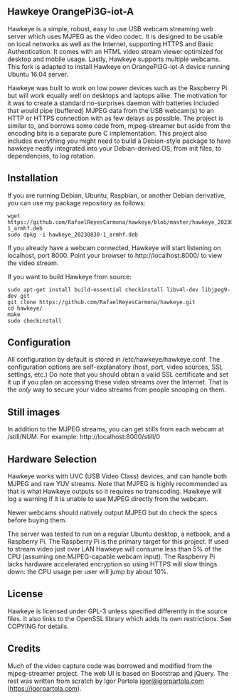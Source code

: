 ## Hawkeye OrangePi3G-iot-A

Hawkeye is a simple, robust, easy to use USB webcam streaming web server which uses MJPEG as the video codec. It is designed to be usable on local networks as well as the Internet, supporting HTTPS and Basic Authentication. It comes with an HTML video stream viewer optimized for desktop and mobile usage. Lastly, Hawkeye supports multiple webcams. This fork is adapted to install Hawkeye on OrangePi3G-iot-A device running Ubuntu 16.04 server.

Hawkeye was built to work on low power devices such as the Raspberry Pi but will work equally well on desktops and laptops alike. The motivation for it was to create a standard no-surprises daemon with batteries included that would pipe (buffered) MJPEG data from the USB webcam(s) to an HTTP or HTTPS connection with as few delays as possible. The project is similar to, and borrows some code from, mjpeg-streamer but aside from the encoding bits is a separate pure C implementation. This project also includes everything you might need to build a Debian-style package to have hawkeye neatly integrated into your Debian-derived OS, from init files, to dependencies, to log rotation.

## Installation

If you are running Debian, Ubuntu, Raspbian, or another Debian derivative, you can use my package repository as follows:

    wget https://github.com/RafaelReyesCarmona/hawkeye/blob/master/hawkeye_20230830-1_armhf.deb
    sudo dpkg -i hawkeye_20230830-1_armhf.deb

If you already have a webcam connected, Hawkeye will start listening on localhost, port 8000. Point your browser to http://localhost:8000/ to view the video stream.

If you want to build Hawkeye from source:

    sudo apt-get install build-essential checkinstall libv4l-dev libjpeg9-dev git
    git clone https://github.com/RafaelReyesCarmona/hawkeye.git
    cd hawkeye/
    make
    sudo checkinstall

## Configuration

All configuration by default is stored in /etc/hawkeye/hawkeye.conf. The configuration options are self-explanatory (host, port, video sources, SSL settings, etc.) Do note that you should obtain a valid SSL certificate and set it up if you plan on accessing these video streams over the Internet. That is the *only* way to secure your video streams from people snooping on them.

## Still images

In addition to the MJPEG streams, you can get stills from each webcam at /still/NUM. For example: http://localhost:8000/still/0

## Hardware Selection

Hawkeye works with UVC (USB Video Class) devices, and can handle both MJPEG and raw YUV streams. Note that MJPEG is highly recommended as that is what Hawkeye outputs so it requires no transcoding. Hawkeye will log a warning if it is unable to use MJPEG directly from the webcam.

Newer webcams should natively output MJPEG but do check the specs before buying them.

The server was tested to run on a regular Ubuntu desktop, a netbook, and a Raspberry Pi. The Raspberry Pi is the primary target for this project. If used to stream video just over LAN Hawkeye will consume less than 5% of the CPU (assuming one MJPEG-capable webcam input). The Raspberry Pi lacks hardware accelerated encryption so using HTTPS will slow things down: the CPU usage per user will jump by about 10%.

## License

Hawkeye is licensed under GPL-3 unless specified differently in the source files. It also links to the OpenSSL library which adds its own restrictions. See COPYING for details.

## Credits

Much of the video capture code was borrowed and modified from the mjpeg-streamer project. The web UI is based on Bootstrap and jQuery. The rest was written from scratch by Igor Partola <igor@igorpartola.com> (https://igorpartola.com).

